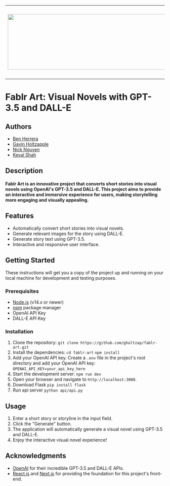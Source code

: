 
<table>
  <tr>
    <td><img src="https://media.discordapp.net/attachments/1097944377109774346/1101344385230196736/fablr_text.png" width="500" height="175"></td>
    <td><img src="https://media.discordapp.net/attachments/1097944377109774346/1101344384898826296/fablr_logo.png" width="225" height="225"></td>
  </tr>
</table>

# Fablr Art: Visual Novels with GPT-3.5 and DALL-E

## Authors 

- [Ben Herrera](https://github.com/BenjaminHerrera)
- [Gavin Holtzapple](https://github.com/gholtzap)
- [Nick Nguyen](https://github.com/niekky)
- [Keval Shah](https://github.com/kevalshah14)

## Description

#### Fablr Art is an innovative project that converts short stories into visual novels using OpenAI's GPT-3.5 and DALL-E. This project aims to provide an interactive and immersive experience for users, making storytelling more engaging and visually appealing.


## Features

- Automatically convert short stories into visual novels.
- Generate relevant images for the story using DALL-E.
- Generate story text using GPT-3.5.
- Interactive and responsive user interface.

## Getting Started

These instructions will get you a copy of the project up and running on your local machine for development and testing purposes.

### Prerequisites

- [Node.js](https://nodejs.org/en/) (v14.x or newer)
- [npm](https://www.npmjs.com/) package manager
- OpenAI API Key
- DALL-E API Key

### Installation

1. Clone the repository:
```git clone https://github.com/gholtzap/fablr-art.git```
2. Install the dependencies:
```cd fablr-art``` 
```npm install```
3. Add your OpenAI API key. Create a `.env` file in the project's root directory and add your OpenAI API key:
```OPENAI_API_KEY=your_api_key_here```
4. Start the development server:
```npm run dev```
5. Open your browser and navigate to `http://localhost:3000`.
6. Download Flask
```pip install flask```
7. Run api server
```python api/api.py```

## Usage

1. Enter a short story or storyline in the input field.
2. Click the "Generate" button.
3. The application will automatically generate a visual novel using GPT-3.5 and DALL-E.
4. Enjoy the interactive visual novel experience!

## Acknowledgments

- [OpenAI](https://www.openai.com/) for their incredible GPT-3.5 and DALL-E APIs.
- [React.js](https://reactjs.org/) and [Next.js](https://nextjs.org/) for providing the foundation for this project's front-end.



